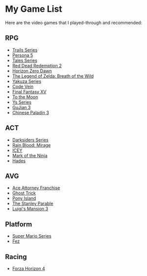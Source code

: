 # My Game List

Here are the video games that I played-through and recommended:

## RPG

- [Trails Series](https://en.wikipedia.org/wiki/Trails_(series))
- [Persona 5](https://en.wikipedia.org/wiki/Persona_5)
- [Tales Series](https://en.wikipedia.org/wiki/Tales_(video_game_series))
- [Red Dead Redemption 2](https://en.wikipedia.org/wiki/Red_Dead_Redemption_2)
- [Horizon Zero Dawn](https://en.wikipedia.org/wiki/Horizon_Zero_Dawn)
- [The Legend of Zelda: Breath of the Wild](https://en.wikipedia.org/wiki/The_Legend_of_Zelda:_Breath_of_the_Wild)
- [Yakuza Series](https://en.wikipedia.org/wiki/Yakuza_(franchise))
- [Code Vein](https://en.wikipedia.org/wiki/Code_Vein)
- [Final Fantasy XV](https://en.wikipedia.org/wiki/Final_Fantasy_XV)
- [To the Moon](https://en.wikipedia.org/wiki/To_the_Moon)
- [Ys Series](https://en.wikipedia.org/wiki/Ys_(series))
- [GuJian 3](https://en.wikipedia.org/wiki/Gujian_3)
- [Chinese Paladin 3](https://en.wikipedia.org/wiki/Chinese_Paladin_3)

## ACT

- [Darksiders Series](https://en.wikipedia.org/wiki/Darksiders)
- [Rain Blood: Mirage](https://store.steampowered.com/app/240660/Rain_Blood_Chronicles_Mirage/)
- [ICEY](https://en.wikipedia.org/wiki/Icey)
- [Mark of the Ninja](https://en.wikipedia.org/wiki/Mark_of_the_Ninja)
- [Hades](https://en.wikipedia.org/wiki/Hades_(video_game))

## AVG

- [Ace Attorney Franchise](https://aceattorney.fandom.com/wiki/Ace_Attorney_Wiki)
- [Ghost Trick](https://en.wikipedia.org/wiki/Ghost_Trick:_Phantom_Detective)
- [Pony Island](https://en.wikipedia.org/wiki/Pony_Island)
- [The Stanley Parable](https://en.wikipedia.org/wiki/The_Stanley_Parable)
- [Luigi's Mansion 3](https://en.wikipedia.org/wiki/Luigi%27s_Mansion_3)

## Platform

- [Super Mario Series](https://en.wikipedia.org/wiki/Super_Mario)
- [Fez](https://en.wikipedia.org/wiki/Fez_(video_game))

## Racing

- [Forza Horizon 4](https://en.wikipedia.org/wiki/Forza_Horizon_4)
